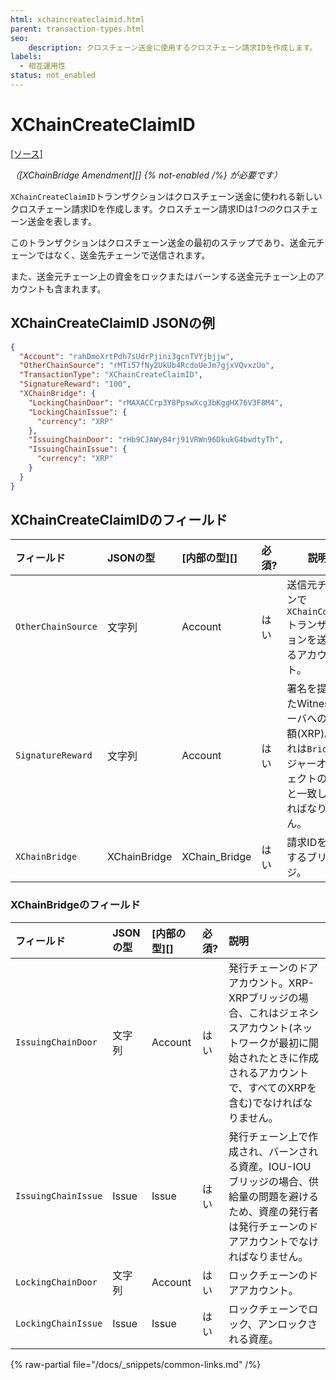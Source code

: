 ```yaml
---
html: xchaincreateclaimid.html 
parent: transaction-types.html
seo:
    description: クロスチェーン送金に使用するクロスチェーン請求IDを作成します。
labels:
  - 相互運用性
status: not_enabled
---
```

# XChainCreateClaimID
[[ソース]](https://github.com/XRPLF/rippled/blob/master/src/ripple/protocol/impl/TxFormats.cpp#L399-L406 "ソース")

_（[XChainBridge Amendment][] {% not-enabled /%} が必要です）_

`XChainCreateClaimID`トランザクションはクロスチェーン送金に使われる新しいクロスチェーン請求IDを作成します。クロスチェーン請求IDは*1つの*クロスチェーン送金を表します。

このトランザクションはクロスチェーン送金の最初のステップであり、送金元チェーンではなく、送金先チェーンで送信されます。

また、送金元チェーン上の資金をロックまたはバーンする送金元チェーン上のアカウントも含まれます。


## XChainCreateClaimID JSONの例

```json
{
  "Account": "rahDmoXrtPdh7sUdrPjini3gcnTVYjbjjw",
  "OtherChainSource": "rMTi57fNy2UkUb4RcdoUeJm7gjxVQvxzUo",
  "TransactionType": "XChainCreateClaimID",
  "SignatureReward": "100",
  "XChainBridge": {
    "LockingChainDoor": "rMAXACCrp3Y8PpswXcg3bKggHX76V3F8M4",
    "LockingChainIssue": {
      "currency": "XRP"
    },
    "IssuingChainDoor": "rHb9CJAWyB4rj91VRWn96DkukG4bwdtyTh",
    "IssuingChainIssue": {
      "currency": "XRP"
    }
  }
}
```


## XChainCreateClaimIDのフィールド

| フィールド           | JSONの型     | [内部の型][]    | 必須? | 説明 |
|:-------------------|:-------------|:--------------|:------|-----|
| `OtherChainSource` | 文字列        | Account       | はい  | 送信元チェーンで`XChainCommit`トランザクションを送信するアカウント。 |
| `SignatureReward`  | 文字列        | Account       | はい  | 署名を提供したWitnessサーバへの報酬額(XRP)。これは`Bridge`レジャーオブジェクトの金額と一致しなければなりません。 |
| `XChainBridge`     | XChainBridge | XChain_Bridge | はい  | 請求IDを作成するブリッジ。 |


### XChainBridgeのフィールド

| フィールド            | JSONの型 | [内部の型][] | 必須? | 説明 |
|:--------------------|:---------|:-----------|:------|:----|
| `IssuingChainDoor`  | 文字列    | Account    | はい  | 発行チェーンのドアアカウント。XRP-XRPブリッジの場合、これはジェネシスアカウント(ネットワークが最初に開始されたときに作成されるアカウントで、すべてのXRPを含む)でなければなりません。 |
| `IssuingChainIssue` | Issue    | Issue      | はい  | 発行チェーン上で作成され、バーンされる資産。IOU-IOUブリッジの場合、供給量の問題を避けるため、資産の発行者は発行チェーンのドアアカウントでなければなりません。 |
| `LockingChainDoor`  | 文字列    | Account    | はい  | ロックチェーンのドアアカウント。 |
| `LockingChainIssue` | Issue    | Issue      | はい  | ロックチェーンでロック、アンロックされる資産。 |

{% raw-partial file="/docs/_snippets/common-links.md" /%}
